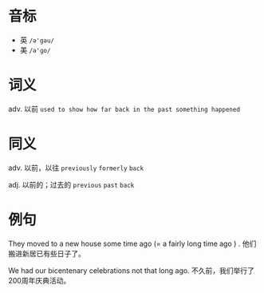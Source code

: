 # 音标

- 英 `/ə'gəu/`
- 美 `/ə'ɡo/`

# 词义

adv. 以前
`used to show how far back in the past something happened`

# 同义

adv. 以前，以往
`previously` `formerly` `back`

adj. 以前的；过去的
`previous` `past` `back`

# 例句

They moved to a new house some time ago (=  a fairly long time ago  ) .
他们搬进新居已有些日子了。

We had our bicentenary celebrations not that long ago.
不久前，我们举行了200周年庆典活动。



